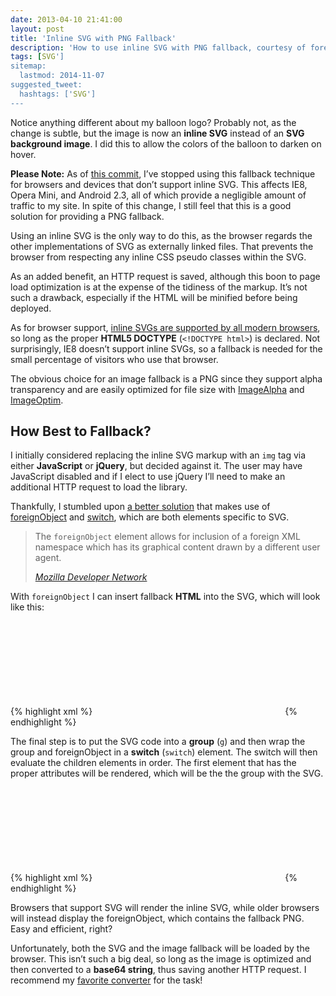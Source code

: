 ```yaml
---
date: 2013-04-10 21:41:00
layout: post
title: 'Inline SVG with PNG Fallback'
description: 'How to use inline SVG with PNG fallback, courtesy of foreignObject and base64.'
tags: [SVG']
sitemap:
  lastmod: 2014-11-07
suggested_tweet:
  hashtags: ['SVG']
---
```


Notice anything different about my balloon logo? Probably not, as the change is subtle, but the image is now an **inline SVG** instead of an **SVG background image**. I did this to allow the colors of the balloon to darken on hover.

<div class="yellow-box">
  <p><strong>Please Note:</strong> As of <a href="https://github.com/davidensinger/davidensinger.github.io/commit/11b34a520f4929312cb74e5985fee3c2be077782">this commit</a>, I’ve stopped using this fallback technique for browsers and devices that don’t support inline SVG. This affects IE8, Opera Mini, and Android 2.3, all of which provide a negligible amount of traffic to my site. In spite of this change, I still feel that this is a good solution for providing a PNG fallback.</p>
</div>

Using an inline SVG is the only way to do this, as the browser regards the other implementations of SVG as externally linked files. That prevents the browser from respecting any inline CSS pseudo classes within the SVG.

As an added benefit, an HTTP request is saved, although this boon to page load optimization is at the expense of the tidiness of the markup. It’s not such a drawback, especially if the HTML will be minified before being deployed.

As for browser support, [inline SVGs are supported by all modern browsers](http://caniuse.com/#feat=svg-html5), so long as the proper **HTML5 DOCTYPE** (`<!DOCTYPE html>`) is declared. Not surprisingly, IE8 doesn’t support inline SVGs, so a fallback is needed for the small percentage of visitors who use that browser.

The obvious choice for an image fallback is a PNG since they support alpha transparency and are easily optimized for file size with [ImageAlpha](http://pngmini.com/) and [ImageOptim](http://imageoptim.com/).

## How Best to Fallback?

I initially considered replacing the inline SVG markup with an `img` tag via either **JavaScript** or **jQuery**, but decided against it. The user may have JavaScript disabled and if I elect to use jQuery I’ll need to make an additional HTTP request to load the library.

Thankfully, I stumbled upon [a better solution](http://www.kaizou.org/2009/03/inline-svg-fallback/) that makes use of [foreignObject](https://developer.mozilla.org/en-US/docs/SVG/Element/foreignObject) and [switch](https://developer.mozilla.org/en-US/docs/SVG/Element/switch), which are both elements specific to SVG.

> The `foreignObject` element allows for inclusion of a foreign
> XML namespace which has its graphical content drawn by a
> different user agent.
>
> <cite>[Mozilla Developer Network](https://developer.mozilla.org/en-US/docs/SVG/Element/foreignObject)</cite>

With `foreignObject` I can insert fallback **HTML** into the SVG, which will look like this:

{% highlight xml %}
<svg>
  SVG
  <foreignObject>
    Fallback HTML
  </foreignObject>
</svg>
{% endhighlight %}

The final step is to put the SVG code into a **group** (`g`) and then wrap the group and foreignObject in a **switch** (`switch`) element. The switch will then evaluate the children elements in order. The first element that has the proper attributes will be rendered, which will be the the group with the SVG.

{% highlight xml %}
<svg>
  <switch>
    <g>
      SVG
    </g>
    <foreignObject>
      Fallback
    </foreignObject>
  </switch>
</svg>
{% endhighlight %}

Browsers that support SVG will render the inline SVG, while older browsers will instead display the foreignObject, which contains the fallback PNG. Easy and efficient, right?

Unfortunately, both the SVG and the image fallback will be loaded by the browser. This isn’t such a big deal, so long as the image is optimized and then converted to a **base64 string**, thus saving another HTTP request. I recommend my [favorite converter](http://b64.io/) for the task!


